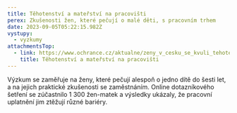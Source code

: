 ```yaml
---
title: Těhotenství a mateřství na pracovišti
perex: Zkušenosti žen, které pečují o malé děti, s pracovním trhem
date: 2023-09-05T05:22:15.982Z
vystupy:
  - vyzkumy
attachmentsTop:
  - link: https://www.ochrance.cz/aktualne/zeny_v_cesku_se_kvuli_tehotenstvi_a_materstvi_setkavaji_v_praci_s_mnohymi_barierami_potvrdil_vyzkum_verejneho_ochrance_prav/vyzkumna_zprava_tehotenstvi_a_materstvi_na_pracovisti.pdf
    title: Těhotenství a mateřství na pracovišti
---
```

<p>Výzkum se zaměřuje na ženy, které pečují alespoň o jedno dítě do šesti let, a na jejich praktické zkušenosti se zaměstnáním. Online dotazníkového šetření se zúčastnilo 1 300 žen-matek a výsledky ukázaly, že pracovní uplatnění jim ztěžují různé bariéry.</p>
